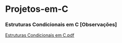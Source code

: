 # Projetos-em-C

### Estruturas Condicionais em C [Observações]
[Estruturas Condicionais em C.pdf](https://github.com/Jullyene/Projetos-em-C/files/15411667/Estruturas.Condicionais.em.C.pdf)
